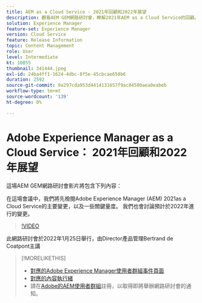```yaml
---
title: AEM as a Cloud Service - 2021年回顧和2022年展望
description: 觀看AEM GEM網路研討會，瞭解2021年AEM as a Cloud Service的回顧。 另外取得2022年儲存內容的概觀。
solution: Experience Manager
feature-set: Experience Manager
version: Cloud Service
feature: Release Information
topic: Content Management
role: User
level: Intermediate
kt: 10055
thumbnail: 341444.jpeg
exl-id: 24ba4ff1-1624-4dbc-8f5e-45cbcae650b6
duration: 2592
source-git-commit: 9a297cda953d4414131657f9ac84580aea0eabeb
workflow-type: tm+mt
source-wordcount: '139'
ht-degree: 0%

---
```


# Adobe Experience Manager as a Cloud Service： 2021年回顧和2022年展望

這場AEM GEM網路研討會影片將包含下列內容：

在這場會議中，我們將先檢閱Adobe Experience Manager (AEM) 2021as a Cloud Service的主要變更，以及一些關鍵量度。 我們也會討論預計於2022年進行的變更。

>[!VIDEO](https://video.tv.adobe.com/v/341444/?quality=12&learn=on)

此網路研討會於2022年1月25日舉行，由Director產品管理Bertrand de Coatpont主講

>[!MORELIKETHIS]
>
>* [對應的Adobe Experience Manager使用者群組事件頁面](https://experienceleaguecommunities.adobe.com/t5/adobe-experience-manager-blogs/aem-gems-adobe-experience-manager-aem-as-a-cloud-service-2021/ba-p/437266)
>* [對應的內容執行緒](https://adobe.ly/3rqbSOz)
>* 請在[Adobe的AEM使用者群組](https://aem-augs.adobe.com/)註冊，以取得即將舉辦網路研討會的通知。
